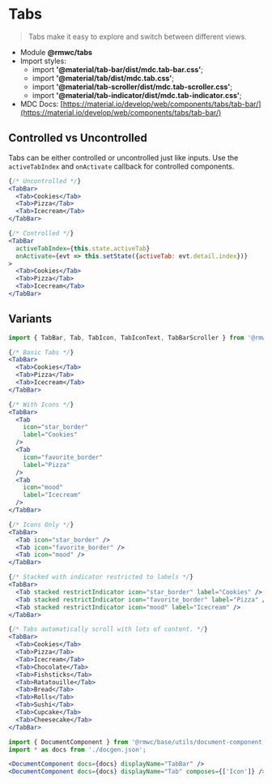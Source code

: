 # Tabs

> Tabs make it easy to explore and switch between different views.

- Module **@rmwc/tabs**  
- Import styles:
  - import **'@material/tab-bar/dist/mdc.tab-bar.css'**;
  - import **'@material/tab/dist/mdc.tab.css'**;
  - import **'@material/tab-scroller/dist/mdc.tab-scroller.css'**;
  - import **'@material/tab-indicator/dist/mdc.tab-indicator.css'**;
- MDC Docs: [https://material.io/develop/web/components/tabs/tab-bar/](https://material.io/develop/web/components/tabs/tab-bar/)

## Controlled vs Uncontrolled
Tabs can be either controlled or uncontrolled just like inputs. Use the `activeTabIndex` and `onActivate` callback for controlled components.
```jsx render
{/* Uncontrolled */}
<TabBar>
  <Tab>Cookies</Tab>
  <Tab>Pizza</Tab>
  <Tab>Icecream</Tab>
</TabBar>

{/* Controlled */}
<TabBar
  activeTabIndex={this.state.activeTab}
  onActivate={evt => this.setState({activeTab: evt.detail.index})}
>
  <Tab>Cookies</Tab>
  <Tab>Pizza</Tab>
  <Tab>Icecream</Tab>
</TabBar>

```

## Variants

```jsx render
import { TabBar, Tab, TabIcon, TabIconText, TabBarScroller } from '@rmwc/tabs';

{/* Basic Tabs */}
<TabBar>
  <Tab>Cookies</Tab>
  <Tab>Pizza</Tab>
  <Tab>Icecream</Tab>
</TabBar>

{/* With Icons */}
<TabBar>
  <Tab
    icon="star_border"
    label="Cookies"
  />
  <Tab
    icon="favorite_border"
    label="Pizza"
  />
  <Tab
    icon="mood"
    label="Icecream"
  />
</TabBar>

{/* Icons Only */}
<TabBar>
  <Tab icon="star_border" />
  <Tab icon="favorite_border" />
  <Tab icon="mood" />
</TabBar>

{/* Stacked with indicator restricted to labels */}
<TabBar>
  <Tab stacked restrictIndicator icon="star_border" label="Cookies" />
  <Tab stacked restrictIndicator icon="favorite_border" label="Pizza" />
  <Tab stacked restrictIndicator icon="mood" label="Icecream" />
</TabBar>

{/* Tabs automatically scroll with lots of content. */}
<TabBar>
  <Tab>Cookies</Tab>
  <Tab>Pizza</Tab>
  <Tab>Icecream</Tab>
  <Tab>Chocolate</Tab>
  <Tab>Fishsticks</Tab>
  <Tab>Ratatouille</Tab>
  <Tab>Bread</Tab>
  <Tab>Rolls</Tab>
  <Tab>Sushi</Tab>
  <Tab>Cupcake</Tab>
  <Tab>Cheesecake</Tab>
</TabBar>
```

```jsx renderOnly
import { DocumentComponent } from '@rmwc/base/utils/document-component';
import * as docs from './docgen.json';

<DocumentComponent docs={docs} displayName="TabBar" />
<DocumentComponent docs={docs} displayName="Tab" composes={['Icon']} />
```

